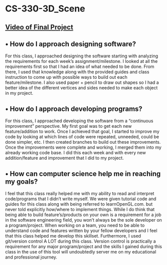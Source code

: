 # CS-330-3D_Scene

## [Video of Final Project](https://youtu.be/GbA5X7XsMmI)
 
## • How do I approach designing software?
For this class, I approached designing the software starting with analyzing the requirements for each week’s assignment/milestone. I looked at all the requirements first so that I had an idea of what needed to be done. From there, I used that knowledge along with the provided guides and class instruction to come up with possible ways to build out each feature/milestone. I also used paper + pencil to draw out shapes so I had a better idea of the different vertices and sides needed to make each object in my project.

## • How do I approach developing programs?
For this class, I approached developing the software from a “continuous improvement” perspective. My first goal was to get each new feature/addition to work. Once I achieved that goal, I started to improve my code by looking at which lines of code were repeated, unneeded, could be done simpler, etc. I then created branches to build out these improvements. Once the improvements were complete and working, I merged them into my already working code base. I did this each week and with every new addition/feature and improvement that I did to my project.

## • How can computer science help me in reaching my goals?
I feel that this class really helped me with my ability to read and interpret code/programs that I didn’t write myself. We were given tutorial code and guides for this class along with being referred to learnOpenGL.com. but never told explicitly how/where to implement things. While I do think that being able to build feature’s/products on your own is a requirement for a job in the software engineering field, you won’t always be the sole developer on a program/project. When working on a team, you need to be able to understand code and features written by your fellow developers and I feel that this class helped me develop this skillset. Furthermore, I used git/version control A LOT during this class. Version control is practically a requirement for any major program/project and the skills I gained during this class in the use of this tool will undoubtedly server me on my educational and professional journey.
